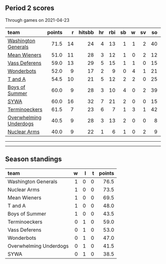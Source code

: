 

## Period 2 scores

Through games on 2021-04-23


|team                                              | points|  r| hitsbb| hr| rbi| sb|  w| sv| so|      era|      whip|
|:-------------------------------------------------|------:|--:|------:|--:|---:|--:|--:|--:|--:|--------:|---------:|
|[Washington Generals](./washingtongenerals)       |   71.5| 14|     24|  4|  13|  1|  1|  2| 40| 3.506493| 0.9350649|
|[Mean Wieners](./meanwieners)                     |   51.0| 11|     28|  3|  12|  1|  0|  2| 12| 4.000000| 1.4444444|
|[Vass Deferens](./vassdeferens)                   |   59.0| 13|     29|  5|  15|  1|  1|  0| 15| 4.736842| 1.4210526|
|[Wonderbots](./wonderbots)                        |   52.0|  9|     17|  2|   9|  0|  4|  1| 21| 2.045454| 0.5909091|
|[T and A](./tanda)                                |   54.5| 10|     21|  5|  12|  2|  2|  0| 25| 5.142857| 1.2380952|
|[Boys of Summer](./boysofsummer)                  |   60.0|  9|     28|  3|  10|  4|  0|  2| 39| 4.595745| 1.1489362|
|[SYWA](./sywa)                                    |   60.0| 16|     32|  7|  21|  2|  0|  0| 15| 7.941177| 1.8235294|
|[Terminoeckers](./terminoeckers)                  |   61.5|  7|     23|  6|   7|  1|  3|  1| 42| 2.727273| 0.9393939|
|[Overwhelming Underdogs](./overwhelmingunderdogs) |   40.5|  9|     28|  3|  13|  2|  0|  0|  8| 5.192308| 1.5000000|
|[Nuclear Arms](./nucleararms)                     |   40.0|  9|     22|  1|   6|  1|  0|  2|  9| 3.240000| 1.2000000|

* * *
* * *

## Season standings


|team                   |  w|  l|  t| points|
|:----------------------|--:|--:|--:|------:|
|Washington Generals    |  1|  0|  0|   76.5|
|Nuclear Arms           |  1|  0|  0|   73.5|
|Mean Wieners           |  1|  0|  0|   69.5|
|T and A                |  1|  0|  0|   48.0|
|Boys of Summer         |  1|  0|  0|   43.5|
|Terminoeckers          |  0|  1|  0|   59.0|
|Vass Deferens          |  0|  1|  0|   53.0|
|Wonderbots             |  0|  1|  0|   47.0|
|Overwhelming Underdogs |  0|  1|  0|   41.5|
|SYWA                   |  0|  1|  0|   38.5|


